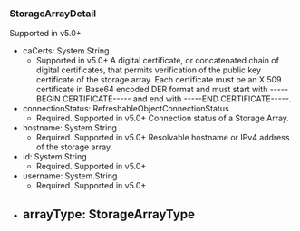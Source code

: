 ### StorageArrayDetail
Supported in v5.0+

- caCerts: System.String
  - Supported in v5.0+
  A digital certificate, or concatenated chain of digital certificates, that permits verification of the public key certificate of the storage array. Each certificate must be an X.509 certificate in Base64 encoded DER format and must start with -----BEGIN CERTIFICATE----- and end with -----END CERTIFICATE-----.
- connectionStatus: RefreshableObjectConnectionStatus
  - Required. Supported in v5.0+
  Connection status of a Storage Array.
- hostname: System.String
  - Required. Supported in v5.0+
  Resolvable hostname or IPv4 address of the storage array.
- id: System.String
  - Required. Supported in v5.0+
- username: System.String
  - Required. Supported in v5.0+
- arrayType: StorageArrayType
  - 
